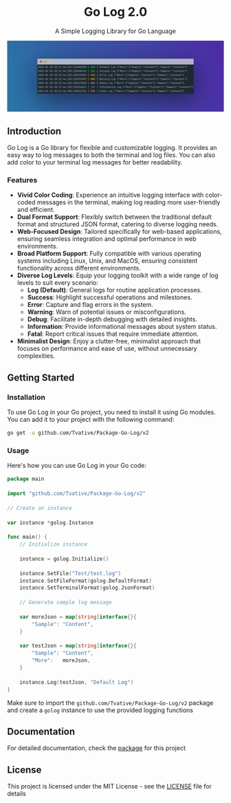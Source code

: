 <div align="center">
  <h1>Go Log 2.0</h1>
  <p>A Simple Logging Library for Go Language</p>

  ![Go Log Package](.readme/screen-shot.jpg)
</div>

## Introduction

Go Log is a Go library for flexible and customizable logging. It
provides an easy way to log messages to both the terminal and log files.
You can also add color to your terminal log messages for better readability.

### Features

- **Vivid Color Coding**: Experience an intuitive logging interface with color-coded messages in the terminal, making
  log reading more user-friendly and efficient.
- **Dual Format Support**: Flexibly switch between the traditional default format and structured JSON format, catering
  to diverse logging needs.
- **Web-Focused Design**: Tailored specifically for web-based applications, ensuring seamless integration and optimal
  performance in web environments.
- **Broad Platform Support**: Fully compatible with various operating systems including Linux, Unix, and MacOS, ensuring
  consistent functionality across different environments.
- **Diverse Log Levels**: Equip your logging toolkit with a wide range of log levels to suit every scenario:
    - **Log (Default)**: General logs for routine application processes.
    - **Success**: Highlight successful operations and milestones.
    - **Error**: Capture and flag errors in the system.
    - **Warning**: Warn of potential issues or misconfigurations.
    - **Debug**: Facilitate in-depth debugging with detailed insights.
    - **Information**: Provide informational messages about system status.
    - **Fatal**: Report critical issues that require immediate attention.
- **Minimalist Design**: Enjoy a clutter-free, minimalist approach that focuses on performance and ease of use, without
  unnecessary complexities.

## Getting Started

### Installation

To use Go Log in your Go project, you need to install it using Go modules.
You can add it to your project with the following command:

```bash
go get -u github.com/Tvative/Package-Go-Log/v2
```

### Usage

Here's how you can use Go Log in your Go code:

```go
package main

import "github.com/Tvative/Package-Go-Log/v2"

// Create an instance

var instance *golog.Instance

func main() {
	// Initialize instance

	instance = golog.Initialize()

	instance.SetFile("Test/test.log")
	instance.SetFileFormat(golog.DefaultFormat)
	instance.SetTerminalFormat(golog.JsonFormat)

	// Generate sample log message

	var moreJson = map[string]interface{}{
		"Sample": "Content",
	}

	var testJson = map[string]interface{}{
		"Sample": "Content",
		"More":   moreJson,
	}

	instance.Log(testJson, "Default Log")
}
```

Make sure to import the `github.com/Tvative/Package-Go-Log/v2` package and create a `golog` instance to use
the provided logging functions

## Documentation

For detailed documentation, check the [package](https://pkg.go.dev/github.com/Tvative/Package-Go-Log/v2) for this project

## License

This project is licensed under the MIT License - see the [LICENSE](LICENSE) file for details
